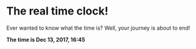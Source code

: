 # The real time clock!

Ever wanted to know what the time is? Well, your journey is about to end!

**The time is Dec 13, 2017, 16:45**